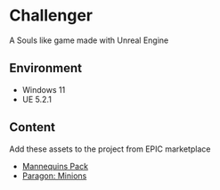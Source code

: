 # Challenger
A Souls like game made with Unreal Engine

## Environment
- Windows 11
- UE 5.2.1

## Content
Add these assets to the project from EPIC marketplace
- [Mannequins Pack](https://www.unrealengine.com/marketplace/en-US/product/mannequins-asset-pack)
- [Paragon: Minions](https://www.unrealengine.com/marketplace/en-US/product/paragon-minions)
